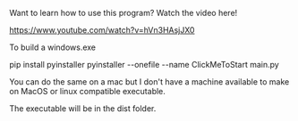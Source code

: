 Want to learn how to use this program? Watch the video here!

https://www.youtube.com/watch?v=hVn3HAsjJX0

To build a windows.exe

pip install pyinstaller
pyinstaller --onefile --name ClickMeToStart main.py

You can do the same on a mac but I don't have a machine
available to make on MacOS or linux compatible executable.

The executable will be in the dist folder.
